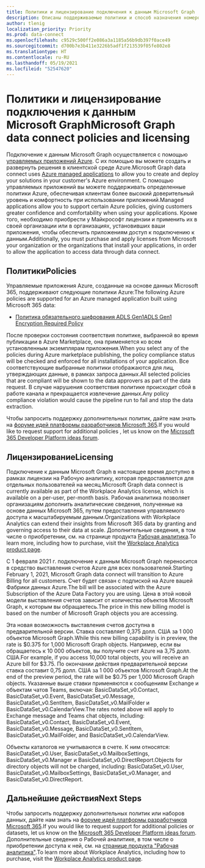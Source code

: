 ```yaml
---
title: Политики и лицензирование подключения к данным Microsoft Graph
description: Описаны поддерживаемые политики и способ назначения номеров SKU для доступа независимых поставщиков программного обеспечения в организации.
author: tlenig
localization_priority: Priority
ms.prod: data-connect
ms.openlocfilehash: c9529c500ff2e086a3a1185a56b9db397f0ace49
ms.sourcegitcommit: d700b7e3b411e3226b5adf1f213539f05fe802e8
ms.translationtype: HT
ms.contentlocale: ru-RU
ms.lasthandoff: 05/19/2021
ms.locfileid: "52547620"
---
```

# <a name="microsoft-graph-data-connect-policies-and-licensing"></a><span data-ttu-id="76bee-103">Политики и лицензирование подключения к данным Microsoft Graph</span><span class="sxs-lookup"><span data-stu-id="76bee-103">Microsoft Graph data connect policies and licensing</span></span>

<span data-ttu-id="76bee-104">Подключение к данным Microsoft Graph осуществляется с помощью [управляемых приложений Azure](/azure/managed-applications/overview). С их помощью вы можете создать и развернуть решения в клиентской среде Azure.</span><span class="sxs-lookup"><span data-stu-id="76bee-104">Microsoft Graph data connect uses [Azure managed applications](/azure/managed-applications/overview) to allow you to create and deploy your solutions in your customer's Azure environment.</span></span> <span data-ttu-id="76bee-105">С помощью управляемых приложений вы можете поддерживать определенные политики Azure, обеспечивая клиентам более высокий доверительный уровень и комфортность при использовании приложений.</span><span class="sxs-lookup"><span data-stu-id="76bee-105">Managed applications allow you to support certain Azure policies, giving customers greater confidence and comfortability when using your applications.</span></span> <span data-ttu-id="76bee-106">Кроме того, необходимо приобрести у Майкрософт лицензии и применить их в своей организации или в организациях, установивших ваши приложения, чтобы обеспечить приложениям доступ к подключению к данным.</span><span class="sxs-lookup"><span data-stu-id="76bee-106">Additionally, you must purchase and apply licenses from Microsoft your organization or the organizations that install your applications, in order to allow the application to access data through data connect.</span></span>

## <a name="policies"></a><span data-ttu-id="76bee-107">Политики</span><span class="sxs-lookup"><span data-stu-id="76bee-107">Policies</span></span>

<span data-ttu-id="76bee-108">Управляемые приложения Azure, созданные на основе данных Microsoft 365, поддерживают следующие политики Azure:</span><span class="sxs-lookup"><span data-stu-id="76bee-108">The following Azure policies are supported for an Azure managed application built using Microsoft 365 data:</span></span>

- [<span data-ttu-id="76bee-109">Политика обязательного шифрования ADLS Gen1</span><span class="sxs-lookup"><span data-stu-id="76bee-109">ADLS Gen1 Encryption Required Policy</span></span>](/azure/azure-policy/scripts/enforce-datalakestore-encryption)

<span data-ttu-id="76bee-110">После проверки состояния соответствия политике, выбранной во время публикации в Azure Marketplace, она применяется ко всем установленным экземплярам приложения.</span><span class="sxs-lookup"><span data-stu-id="76bee-110">When you select any of the policies during Azure marketplace publishing, the policy compliance status will be checked and enforced for all installations of your application.</span></span> <span data-ttu-id="76bee-111">Все соответствующие выбранные политики отображаются для лиц, утверждающих данные, в рамках запроса данных.</span><span class="sxs-lookup"><span data-stu-id="76bee-111">All selected policies that are compliant will be shown to the data approvers as part of the data request.</span></span> <span data-ttu-id="76bee-112">В случае нарушения соответствия политике происходит сбой в работе канала и прекращается извлечение данных.</span><span class="sxs-lookup"><span data-stu-id="76bee-112">Any policy compliance violation would cause the pipeline run to fail and stop the data extraction.</span></span>

<span data-ttu-id="76bee-113">Чтобы запросить поддержку дополнительных политик, дайте нам знать на [форуме идей платформы разработчиков Microsoft 365](https://techcommunity.microsoft.com/t5/microsoft-365-developer-platform/idb-p/Microsoft365DeveloperPlatform/label-name/Microsoft%20Graph).</span><span class="sxs-lookup"><span data-stu-id="76bee-113">If you would like to request support for additional policies , let us know on the [Microsoft 365 Developer Platform ideas forum](https://techcommunity.microsoft.com/t5/microsoft-365-developer-platform/idb-p/Microsoft365DeveloperPlatform/label-name/Microsoft%20Graph).</span></span>

## <a name="licensing"></a><span data-ttu-id="76bee-114">Лицензирование</span><span class="sxs-lookup"><span data-stu-id="76bee-114">Licensing</span></span>

<span data-ttu-id="76bee-115">Подключение к данным Microsoft Graph в настоящее время доступно в рамках лицензии на Рабочую аналитику, которая предоставляется для отдельных пользователей на месяц.</span><span class="sxs-lookup"><span data-stu-id="76bee-115">Microsoft Graph data connect is currently available as part of the Workplace Analytics license, which is available on a per-user, per-month basis.</span></span> <span data-ttu-id="76bee-116">Рабочая аналитика позволяет организациям дополнить аналитические сведения, полученные на основе данных Microsoft 365, путем предоставления управляемого доступа к масштабируемым данным.</span><span class="sxs-lookup"><span data-stu-id="76bee-116">Organizations with Workplace Analytics can extend their insights from Microsoft 365 data by granting and governing access to their data at scale.</span></span> <span data-ttu-id="76bee-117">Дополнительные сведения, в том числе о приобретении, см. на странице продукта [Рабочая аналитика](https://products.office.com/business/workplace-analytics).</span><span class="sxs-lookup"><span data-stu-id="76bee-117">To learn more, including how to purchase, visit the  [Workplace Analytics product page](https://products.office.com/business/workplace-analytics).</span></span>

<span data-ttu-id="76bee-118">С 1 февраля 2021 г. подключение к данным Microsoft Graph переносится в средство выставления счетов Azure для всех пользователей.</span><span class="sxs-lookup"><span data-stu-id="76bee-118">Starting February 1, 2021, Microsoft Graph data connect will transition to Azure Billing for all customers.</span></span> <span data-ttu-id="76bee-119">Счет будет связан с подпиской на Azure вашей Фабрики данных Azure.</span><span class="sxs-lookup"><span data-stu-id="76bee-119">The bill will be associated with the Azure Subscription of the Azure Data Factory you are using.</span></span> <span data-ttu-id="76bee-120">Цена в этой новой модели выставления счетов зависит от количества объектов Microsoft Graph, к которым вы обращаетесь.</span><span class="sxs-lookup"><span data-stu-id="76bee-120">The price in this new billing model is based on the number of Microsoft Graph objects you are accessing.</span></span>

<span data-ttu-id="76bee-121">Эта новая возможность выставления счетов доступна в предварительной версии. Ставка составляет 0,375 долл. США за 1 000 объектов Microsoft Graph.</span><span class="sxs-lookup"><span data-stu-id="76bee-121">While this new billing capability is in preview, the rate is $0.375 for 1,000 Microsoft Graph objects.</span></span> <span data-ttu-id="76bee-122">Например, если вы обращаетесь к 10 000 объектов, вы получите счет Azure на 3,75 долл. США.</span><span class="sxs-lookup"><span data-stu-id="76bee-122">For example, if you access 10,000 total objects, you will receive an Azure bill for $3.75.</span></span> <span data-ttu-id="76bee-123">По окончании действия предварительной версии ставка составит 0,75 долл. США за 1 000 объектов Microsoft Graph.</span><span class="sxs-lookup"><span data-stu-id="76bee-123">At the end of the preview period, the rate will be $0.75 per 1,000 Microsoft Graph objects.</span></span> <span data-ttu-id="76bee-124">Указанные выше ставки применяются к сообщениям Exchange и объектам чатов Teams, включая: BasicDataSet_v0.Contact, BasicDataSet_v0.Event, BasicDataSet_v0.Message, BasicDataSet_v0.SentItem, BasicDataSet_v0.MailFolder и BasicDataSet_v0.CalendarView.</span><span class="sxs-lookup"><span data-stu-id="76bee-124">The rates noted above will apply to Exchange message and Teams chat objects, including: BasicDataSet_v0.Contact, BasicDataSet_v0.Event, BasicDataSet_v0.Message, BasicDataSet_v0.SentItem, BasicDataSet_v0.MailFolder, and BasicDataSet_v0.CalendarView.</span></span>

<span data-ttu-id="76bee-125">Объекты каталогов не учитываются в счете. К ним относятся: BasicDataSet_v0.User, BasicDataSet_v0.MailboxSettings, BasicDataSet_v0.Manager и BasicDataSet_v0.DirectReport.</span><span class="sxs-lookup"><span data-stu-id="76bee-125">Objects for directory objects will not be charged, including: BasicDataSet_v0.User, BasicDataSet_v0.MailboxSettings, BasicDataSet_v0.Manager, and BasicDataSet_v0.DirectReport.</span></span>

## <a name="next-steps"></a><span data-ttu-id="76bee-126">Дальнейшие действия</span><span class="sxs-lookup"><span data-stu-id="76bee-126">Next Steps</span></span>
<span data-ttu-id="76bee-127">Чтобы запросить поддержку дополнительных политик или наборов данных, дайте нам знать на [форуме идей платформы разработчиков Microsoft 365](https://techcommunity.microsoft.com/t5/microsoft-365-developer-platform/idb-p/Microsoft365DeveloperPlatform/label-name/Microsoft%20Graph).</span><span class="sxs-lookup"><span data-stu-id="76bee-127">If you would like to request support for additional policies or datasets, let us know on the [Microsoft 365 Developer Platform ideas forum](https://techcommunity.microsoft.com/t5/microsoft-365-developer-platform/idb-p/Microsoft365DeveloperPlatform/label-name/Microsoft%20Graph).</span></span> <span data-ttu-id="76bee-128">Дополнительные сведения о Рабочей аналитике, в том числе о приобретении доступа к ней, см. на [странице продукта "Рабочая аналитика"](https://products.office.com/business/workplace-analytics).</span><span class="sxs-lookup"><span data-stu-id="76bee-128">To learn more about Workplace Analytics, including how to purchase, visit the [Workplace Analytics product page](https://products.office.com/business/workplace-analytics).</span></span>